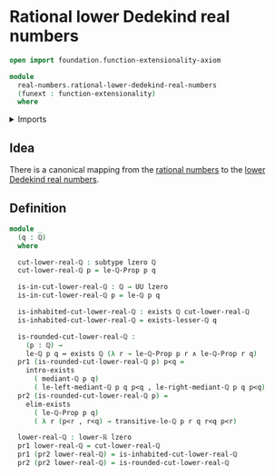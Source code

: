 # Rational lower Dedekind real numbers

```agda
open import foundation.function-extensionality-axiom

module
  real-numbers.rational-lower-dedekind-real-numbers
  (funext : function-extensionality)
  where
```

<details><summary>Imports</summary>

```agda
open import elementary-number-theory.rational-numbers funext
open import elementary-number-theory.strict-inequality-rational-numbers funext

open import foundation.conjunction funext
open import foundation.dependent-pair-types
open import foundation.existential-quantification funext
open import foundation.logical-equivalences funext
open import foundation.subtypes funext
open import foundation.universe-levels

open import real-numbers.lower-dedekind-real-numbers funext
```

</details>

## Idea

There is a canonical mapping from the
[rational numbers](elementary-number-theory.rational-numbers.md) to the
[lower Dedekind real numbers](real-numbers.lower-dedekind-real-numbers.md).

## Definition

```agda
module _
  (q : ℚ)
  where

  cut-lower-real-ℚ : subtype lzero ℚ
  cut-lower-real-ℚ p = le-ℚ-Prop p q

  is-in-cut-lower-real-ℚ : ℚ → UU lzero
  is-in-cut-lower-real-ℚ p = le-ℚ p q

  is-inhabited-cut-lower-real-ℚ : exists ℚ cut-lower-real-ℚ
  is-inhabited-cut-lower-real-ℚ = exists-lesser-ℚ q

  is-rounded-cut-lower-real-ℚ :
    (p : ℚ) →
    le-ℚ p q ↔ exists ℚ (λ r → le-ℚ-Prop p r ∧ le-ℚ-Prop r q)
  pr1 (is-rounded-cut-lower-real-ℚ p) p<q =
    intro-exists
      ( mediant-ℚ p q)
      ( le-left-mediant-ℚ p q p<q , le-right-mediant-ℚ p q p<q)
  pr2 (is-rounded-cut-lower-real-ℚ p) =
    elim-exists
      ( le-ℚ-Prop p q)
      ( λ r (p<r , r<q) → transitive-le-ℚ p r q r<q p<r)

  lower-real-ℚ : lower-ℝ lzero
  pr1 lower-real-ℚ = cut-lower-real-ℚ
  pr1 (pr2 lower-real-ℚ) = is-inhabited-cut-lower-real-ℚ
  pr2 (pr2 lower-real-ℚ) = is-rounded-cut-lower-real-ℚ
```
